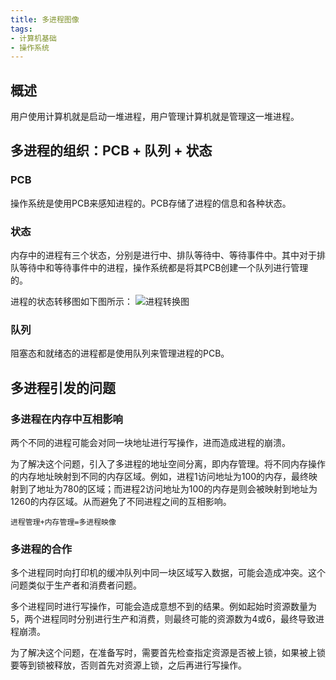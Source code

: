 ```yaml
---
title: 多进程图像
tags:
- 计算机基础
- 操作系统
---
```


## 概述

用户使用计算机就是启动一堆进程，用户管理计算机就是管理这一堆进程。

## 多进程的组织：PCB + 队列 + 状态

### PCB

操作系统是使用PCB来感知进程的。PCB存储了进程的信息和各种状态。

### 状态

内存中的进程有三个状态，分别是进行中、排队等待中、等待事件中。其中对于排队等待中和等待事件中的进程，操作系统都是将其PCB创建一个队列进行管理的。

进程的状态转移图如下图所示：
![进程转换图](进程状态.png)

### 队列

阻塞态和就绪态的进程都是使用队列来管理进程的PCB。

## 多进程引发的问题

### 多进程在内存中互相影响

两个不同的进程可能会对同一块地址进行写操作，进而造成进程的崩溃。

为了解决这个问题，引入了多进程的地址空间分离，即内存管理。将不同内存操作的内存地址映射到不同的内存区域。例如，进程1访问地址为100的内存，最终映射到了地址为780的区域；而进程2访问地址为100的内存是则会被映射到地址为1260的内存区域。从而避免了不同进程之间的互相影响。

`进程管理+内存管理=多进程映像`

### 多进程的合作

多个进程同时向打印机的缓冲队列中同一块区域写入数据，可能会造成冲突。这个问题类似于生产者和消费者问题。

多个进程同时进行写操作，可能会造成意想不到的结果。例如起始时资源数量为5，两个进程同时分别进行生产和消费，则最终可能的资源数为4或6，最终导致进程崩溃。

为了解决这个问题，在准备写时，需要首先检查指定资源是否被上锁，如果被上锁要等到锁被释放，否则首先对资源上锁，之后再进行写操作。